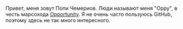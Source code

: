 Привет, меня зовут Попи Чемериов. Люди называют меня "Oppy", в честь марсохода [Opportunity]([https://en.wikipedia.org/wiki/Opportunity_(rover)](https://ru.wikipedia.org/wiki/%D0%9E%D0%BF%D0%BF%D0%BE%D1%80%D1%82%D1%8C%D1%8E%D0%BD%D0%B8%D1%82%D0%B8)https://ru.wikipedia.org/wiki/%D0%9E%D0%BF%D0%BF%D0%BE%D1%80%D1%82%D1%8C%D1%8E%D0%BD%D0%B8%D1%82%D0%B8). Я не очень часто пользуюсь GitHub, поэтому здесь не так много интересного.
